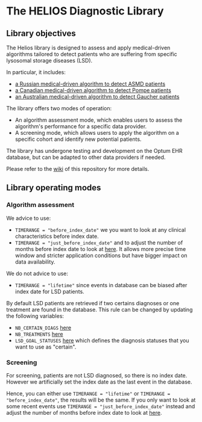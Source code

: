 # The HELIOS Diagnostic Library

## Library objectives 

The Helios library is designed to assess and apply medical-driven algorithms tailored to detect patients who are suffering from specific lysosomal storage diseases (LSD).

In particular, it includes:
* [a Russian medical-driven algorithm to detect ASMD patients](https://github.com/Sanofi-GitHub/RareDisease-GitHub-Helios_diagnostic_library/wiki/Medical‐driven-algorithm-‐-ASMD-Russia)
* [a Canadian medical-driven algorithm to detect Pompe patients](https://github.com/Sanofi-GitHub/RareDisease-GitHub-Helios_diagnostic_library/wiki/Medical‐driven-algorithm-‐-Pompe-Canada)
* [an Australian medical-driven algorithm to detect Gaucher patients](https://github.com/Sanofi-GitHub/RareDisease-GitHub-Helios_diagnostic_library/wiki/Medical‐driven-algorithm-‐-Gaucher-Australia)

The library offers two modes of operation:
- An algorithm assessment mode, which enables users to assess the algorithm's performance for a specific data provider.
- A screening mode, which allows users to apply the algorithm on a specific cohort and identify new potential patients.

The library has undergone testing and development on the Optum EHR database, but can be adapted to other data providers if needed.

Please refer to the [wiki](https://github.com/Sanofi-GitHub/RareDisease-GitHub-Helios_diagnostic_library/wiki) of this repository for more details.

## Library operating modes

### Algorithm assessment

We advice to use:
- `TIMERANGE = "before_index_date"` we you want to look at any clinical characteristics before index date.
- `TIMERANGE = "just_before_index_date"` and to adjust the number of months before index date to look at [here](https://github.com/Sanofi-GitHub/RareDisease-GitHub-Helios_diagnostic_library/blob/main/config/variables/feature_creation.py#L23). It allows more precise time window and stricter application conditions but have bigger impact on data availability.

We do not advice to use:
- `TIMERANGE = "lifetime"` since events in database can be biased after index date for LSD patients.

By default LSD patients are retrieved if two certains diagnoses or one treatment are found in the database. This rule can be changed by updating the following variables:
- `NB_CERTAIN_DIAGS` [here](https://github.com/Sanofi-GitHub/RareDisease-GitHub-Helios_diagnostic_library/blob/main/config/algo/global_LSD_conf.py#L23)
- `NB_TREATMENTS` [here](https://github.com/Sanofi-GitHub/RareDisease-GitHub-Helios_diagnostic_library/blob/main/config/algo/global_LSD_conf.py#L25)
- `LSD_GOAL_STATUSES` [here](https://github.com/Sanofi-GitHub/RareDisease-GitHub-Helios_diagnostic_library/blob/main/config/algo/global_LSD_conf.py#L29) which defines the diagnosis statuses that you want to use as "certain".

### Screening

For screening, patients are not LSD diagnosed, so there is no index date. However we artificially set the index date as the last event in the database.

Hence, you can either use `TIMERANGE = "lifetime"` or `TIMERANGE = "before_index_date"`, the results will be the same. If you only want to look at some recent events use `TIMERANGE = "just_before_index_date"` instead and adjust the number of months before index date to look at [here](https://github.com/Sanofi-GitHub/RareDisease-GitHub-Helios_diagnostic_library/blob/main/config/variables/feature_creation.py#L23).

